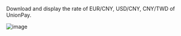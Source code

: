 Download and display the rate of EUR/CNY, USD/CNY, CNY/TWD of UnionPay.

![image](http://github.com/YsChiao/UnionPay-Rates/raw/master/images/layout.png)
